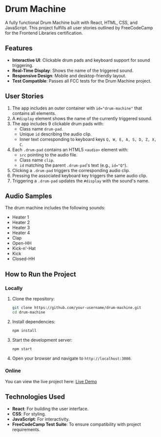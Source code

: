 # Drum Machine

A fully functional Drum Machine built with React, HTML, CSS, and JavaScript. This project fulfills all user stories outlined by FreeCodeCamp for the Frontend Libraries certification.

## Features

- **Interactive UI**: Clickable drum pads and keyboard support for sound triggering.
- **Real-Time Display**: Shows the name of the triggered sound.
- **Responsive Design**: Mobile and desktop-friendly layout.
- **Test Compatible**: Passes all FCC tests for the Drum Machine project.

## User Stories

1. The app includes an outer container with `id="drum-machine"` that contains all elements.
2. A `#display` element shows the name of the currently triggered sound.
3. The app includes 9 clickable drum pads with:
   - Class name `drum-pad`.
   - Unique `id` describing the audio clip.
   - Inner text corresponding to keyboard keys `Q, W, E, A, S, D, Z, X, C`.
4. Each `.drum-pad` contains an HTML5 `<audio>` element with:
   - `src` pointing to the audio file.
   - Class name `clip`.
   - `id` matching the parent `.drum-pad`'s text (e.g., `id="Q"`).
5. Clicking a `.drum-pad` triggers the corresponding audio clip.
6. Pressing the associated keyboard key triggers the same audio clip.
7. Triggering a `.drum-pad` updates the `#display` with the sound's name.

## Audio Samples

The drum machine includes the following sounds:

- Heater 1
- Heater 2
- Heater 3
- Heater 4
- Clap
- Open-HH
- Kick-n'-Hat
- Kick
- Closed-HH

## How to Run the Project

### Locally

1. Clone the repository:
   ```bash
   git clone https://github.com/your-username/drum-machine.git
   cd drum-machine
   ```

2. Install dependencies:
   ```bash
   npm install
   ```

3. Start the development server:
   ```bash
   npm start
   ```

4. Open your browser and navigate to `http://localhost:3000`.

### Online

You can view the live project here: [Live Demo](https://your-live-demo-link.com)

## Technologies Used

- **React**: For building the user interface.
- **CSS**: For styling.
- **JavaScript**: For interactivity.
- **FreeCodeCamp Test Suite**: To ensure compatibility with project requirements.


